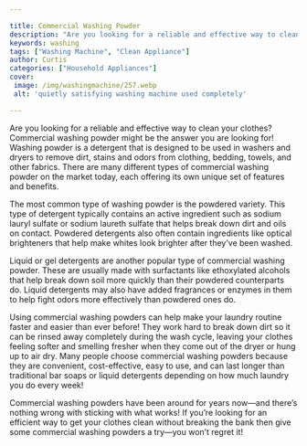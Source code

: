 ```yaml
---

title: Commercial Washing Powder
description: "Are you looking for a reliable and effective way to clean your clothes? Commercial washing powder might be the answer you are look...swipe up to find out"
keywords: washing
tags: ["Washing Machine", "Clean Appliance"]
author: Curtis
categories: ["Household Appliances"]
cover: 
 image: /img/washingmachine/257.webp
 alt: 'quietly satisfying washing machine used completely'

---
```


Are you looking for a reliable and effective way to clean your clothes? Commercial washing powder might be the answer you are looking for! Washing powder is a detergent that is designed to be used in washers and dryers to remove dirt, stains and odors from clothing, bedding, towels, and other fabrics. There are many different types of commercial washing powder on the market today, each offering its own unique set of features and benefits.

The most common type of washing powder is the powdered variety. This type of detergent typically contains an active ingredient such as sodium lauryl sulfate or sodium laureth sulfate that helps break down dirt and oils on contact. Powdered detergents also often contain ingredients like optical brighteners that help make whites look brighter after they’ve been washed.

Liquid or gel detergents are another popular type of commercial washing powder. These are usually made with surfactants like ethoxylated alcohols that help break down soil more quickly than their powdered counterparts do. Liquid detergents may also have added fragrances or enzymes in them to help fight odors more effectively than powdered ones do. 

Using commercial washing powders can help make your laundry routine faster and easier than ever before! They work hard to break down dirt so it can be rinsed away completely during the wash cycle, leaving your clothes feeling softer and smelling fresher when they come out of the dryer or hung up to air dry. Many people choose commercial washing powders because they are convenient, cost-effective, easy to use, and can last longer than traditional bar soaps or liquid detergents depending on how much laundry you do every week! 

Commercial washing powders have been around for years now—and there’s nothing wrong with sticking with what works! If you’re looking for an efficient way to get your clothes clean without breaking the bank then give some commercial washing powders a try—you won’t regret it!
